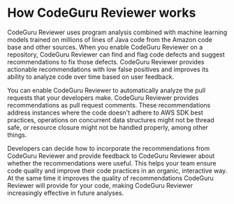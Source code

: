 # How CodeGuru Reviewer works<a name="how-codeguru-reviewer-works"></a>

CodeGuru Reviewer uses program analysis combined with machine learning models trained on millions of lines of Java code from the Amazon code base and other sources\. When you enable CodeGuru Reviewer on a repository, CodeGuru Reviewer can find and flag code defects and suggest recommendations to fix those defects\. CodeGuru Reviewer provides actionable recommendations with low false positives and improves its ability to analyze code over time based on user feedback\.

You can enable CodeGuru Reviewer to automatically analyze the pull requests that your developers make\. CodeGuru Reviewer provides recommendations as pull request comments\. These recommendations address instances where the code doesn't adhere to AWS SDK best practices, operations on concurrent data structures might not be thread safe, or resource closure might not be handled properly, among other things\.

 Developers can decide how to incorporate the recommendations from CodeGuru Reviewer and provide feedback to CodeGuru Reviewer about whether the recommendations were useful\. This helps your team ensure code quality and improve their code practices in an organic, interactive way\. At the same time it improves the quality of recommendations CodeGuru Reviewer will provide for your code, making CodeGuru Reviewer increasingly effective in future analyses\.